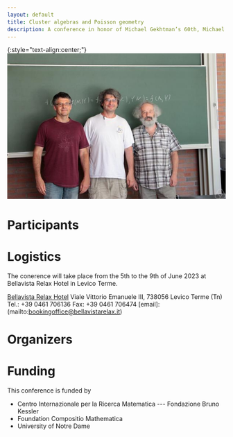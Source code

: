 ```yaml
---
layout: default
title: Cluster algebras and Poisson geometry
description: A conference in honor of Michael Gekhtman’s 60th, Michael Shapiro’s 60th and Alek Vainshtein’s 65th birthdays
---
```

{:style="text-align:center;"}
![Birthdayboys](./photo.jpg)

# Participants

# Logistics

The conerence will take place from the 5th to the 9th of June 2023 at Bellavista
Relax Hotel in Levico Terme.

[Bellavista Relax Hotel](https://www.bellavistarelax.it/)
Viale Vittorio Emanuele III, 738056 Levico Terme (Tn)
Tel.:  +39 0461 706136
Fax:  +39 0461 706474
[email]: (mailto:bookingoffice@bellavistarelax.it)

# Organizers

# Funding

This conference is funded by

- Centro Internazionale per la Ricerca Matematica --- Fondazione Bruno Kessler
- Foundation Compositio Mathematica
- University of Notre Dame
